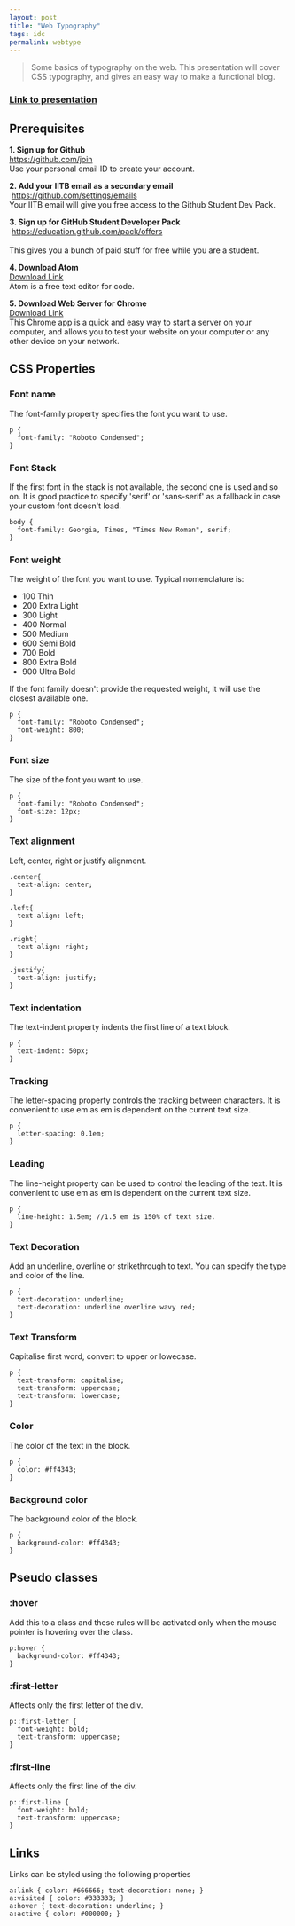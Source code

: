```yaml
---
layout: post
title: "Web Typography"
tags: idc
permalink: webtype
---
```


>Some basics of typography on the web. This presentation will cover CSS typography, and gives an easy way to make a functional blog.

### [Link to presentation](https://www.dropbox.com/s/wyk6nipmbgygspe/Web%20Type%20-%20January%202020.pdf?dl=0)

## Prerequisites

**1. Sign up for Github**<br>
<https://github.com/join>  
Use your personal email ID to create your account.

**2. Add your IITB email as a secondary email**<br> <https://github.com/settings/emails>  
Your IITB email will give you free access to the Github Student Dev Pack.

**3. Sign up for GitHub Student Developer Pack**<br> <https://education.github.com/pack/offers><br>  
This gives you a bunch of paid stuff for free while you are a student.

**4. Download Atom**<br>
[Download Link](https://github.com/join)  
Atom is a free text editor for code.

**5. Download Web Server for Chrome**<br>
[Download Link](https://chrome.google.com/webstore/detail/web-server-for-chrome/ofhbbkphhbklhfoeikjpcbhemlocgigb?hl=en)  
This Chrome app is a quick and easy way to start a server on your computer, and allows you to test your website on your computer or any other device on your network.

## CSS Properties

### Font name
The font-family property specifies the font you want to use.

```
p {
  font-family: "Roboto Condensed";
}
```

### Font Stack
If the first font in the stack is not available, the second one is used and so on. It is good practice to specify 'serif' or 'sans-serif' as a fallback in case your custom font doesn't load.

```
body {
  font-family: Georgia, Times, "Times New Roman", serif;
}
```

### Font weight
The weight of the font you want to use. Typical nomenclature is: 

- 100 Thin
- 200 Extra Light
- 300 Light
- 400 Normal
- 500 Medium
- 600 Semi Bold
- 700 Bold
- 800 Extra Bold
- 900 Ultra Bold

If the font family doesn't provide the requested weight, it will use the closest available one.

```
p {
  font-family: "Roboto Condensed";
  font-weight: 800;
}
```

### Font size
The size of the font you want to use.

```
p {
  font-family: "Roboto Condensed";
  font-size: 12px;
}
```

### Text alignment
Left, center, right or justify alignment.

```
.center{
  text-align: center;
}

.left{
  text-align: left;
}

.right{
  text-align: right;
}

.justify{
  text-align: justify;
}
```

### Text indentation
The text-indent property indents the first line of a text block.

```
p {
  text-indent: 50px;
}
```


### Tracking
The letter-spacing property controls the tracking between characters. It is convenient to use em as em is dependent on the current text size.

```
p {
  letter-spacing: 0.1em;
}
```

### Leading
The line-height property can be used to control the leading of the text. It is convenient to use em as em is dependent on the current text size.

```
p {
  line-height: 1.5em; //1.5 em is 150% of text size.
}
```

### Text Decoration
Add an underline, overline or strikethrough to text. You can specify the type and color of the line.

```
p {
  text-decoration: underline;
  text-decoration: underline overline wavy red;
}
```

### Text Transform
Capitalise first word, convert to upper or lowecase.

```
p {
  text-transform: capitalise;
  text-transform: uppercase;
  text-transform: lowercase;  
}
```

### Color
The color of the text in the block.

```
p {
  color: #ff4343;
}
```

### Background color
The background color of the block.

```
p {
  background-color: #ff4343;
}
```

## Pseudo classes

### :hover
Add this to a class and these rules will be activated only when the mouse pointer is hovering over the class.

```
p:hover {
  background-color: #ff4343;
}
```

### :first-letter
Affects only the first letter of the div.

```
p::first-letter {
  font-weight: bold;
  text-transform: uppercase;
}
```

### :first-line
Affects only the first line of the div.

```
p::first-line {
  font-weight: bold;
  text-transform: uppercase;
}
```

## Links
Links can be styled using the following properties

```
a:link { color: #666666; text-decoration: none; }
a:visited { color: #333333; }
a:hover { text-decoration: underline; }
a:active { color: #000000; }
```